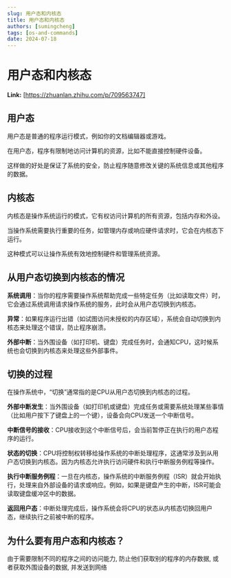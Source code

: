 ```yaml
---
slug: 用户态和内核态
title: 用户态和内核态
authors: [sumingcheng]
tags: [os-and-commands]
date: 2024-07-18
---
```


# 用户态和内核态



 **Link:** [https://zhuanlan.zhihu.com/p/709563747]

## 用户态  

用户态是普通的程序运行模式，例如你的文档编辑器或游戏。

在用户态，程序有限制地访问计算机的资源，比如不能直接控制硬件设备。

这样做的好处是保证了系统的安全，防止程序随意修改关键的系统信息或其他程序的数据。

## 内核态  

内核态是操作系统运行的模式，它有权访问计算机的所有资源，包括内存和外设。

当操作系统需要执行重要的任务，如管理内存或响应硬件请求时，它会在内核态下运行。

这种模式可以让操作系统有效地控制硬件和管理系统资源。

## 从用户态切换到内核态的情况  

**系统调用**：当你的程序需要操作系统帮助完成一些特定任务（比如读取文件）时，它会通过系统调用请求操作系统的服务，此时会从用户态切换到内核态。

**异常**：如果程序运行出错（如试图访问未授权的内存区域），系统会自动切换到内核态来处理这个错误，防止程序崩溃。

**外部中断**：当外围设备（如打印机、键盘）完成任务时，会通知CPU，这时候系统也会切换到内核态来处理这些外部事件。

## 切换的过程  

在操作系统中，“切换”通常指的是CPU从用户态切换到内核态的过程。

**外部中断发生**：当外围设备（如打印机或键盘）完成任务或需要系统处理某些事情（比如用户按下了键盘上的一个键），设备会向CPU发送一个中断信号。

**中断信号的接收**：CPU接收到这个中断信号后，会当前暂停正在执行的用户态程序的运行。

**状态的切换**：CPU将控制权转移给操作系统的中断处理程序，这通常涉及到从用户态切换到内核态。因为内核态允许执行访问硬件和执行中断服务例程等操作。

**执行中断服务例程**：一旦在内核态，操作系统的中断服务例程（ISR）就会开始执行，处理来自外部设备的请求或响应。例如，如果是键盘产生的中断，ISR可能会读取键盘缓冲区中的数据。

**返回用户态**：中断处理完成后，操作系统会将CPU的状态从内核态切换回用户态，继续执行之前被中断的程序。

## 为什么要有用户态和内核态？  

由于需要限制不同的程序之间的访问能力, 防止他们获取别的程序的内存数据, 或者获取外围设备的数据, 并发送到网络
